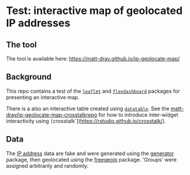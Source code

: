 # Test: interactive map of geolocated IP addresses

## The tool

The tool is available here: https://matt-dray.github.io/ip-geolocate-map/

## Background

This repo contains a test of the [`leaflet`](https://rstudio.github.io/leaflet/) and [`flexdashboard`](https://rmarkdown.rstudio.com/flexdashboard/) packages for presenting an interactive map.

There is a also an interactive table created using [`datatable`](https://rstudio.github.io/DT/). See the [matt-dray/ip-geolocate-map-crosstalkrepo](https://github.com/matt-dray/ip-geolocate-map-crosstalk) for how to introduce inter-widget interactivity using `[`crosstalk`](https://rstudio.github.io/crosstalk/).

## Data

The [IP address](https://en.wikipedia.org/wiki/IP_address) data are fake and were generated using the [generator](https://github.com/paulhendricks/generator) package, then geolocated using the [freegeoip](https://github.com/luiscape/freegeoip) package. 'Groups' were assigned arbitrarily and randomly.
